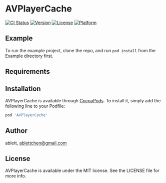 # AVPlayerCache

[![CI Status](https://img.shields.io/travis/ablett/AVPlayerCache.svg?style=flat)](https://travis-ci.org/ablett/AVPlayerCache)
[![Version](https://img.shields.io/cocoapods/v/AVPlayerCache.svg?style=flat)](https://cocoapods.org/pods/AVPlayerCache)
[![License](https://img.shields.io/cocoapods/l/AVPlayerCache.svg?style=flat)](https://cocoapods.org/pods/AVPlayerCache)
[![Platform](https://img.shields.io/cocoapods/p/AVPlayerCache.svg?style=flat)](https://cocoapods.org/pods/AVPlayerCache)

## Example

To run the example project, clone the repo, and run `pod install` from the Example directory first.

## Requirements

## Installation

AVPlayerCache is available through [CocoaPods](https://cocoapods.org). To install
it, simply add the following line to your Podfile:

```ruby
pod 'AVPlayerCache'
```

## Author

ablett, ablettchen@gmail.com

## License

AVPlayerCache is available under the MIT license. See the LICENSE file for more info.
